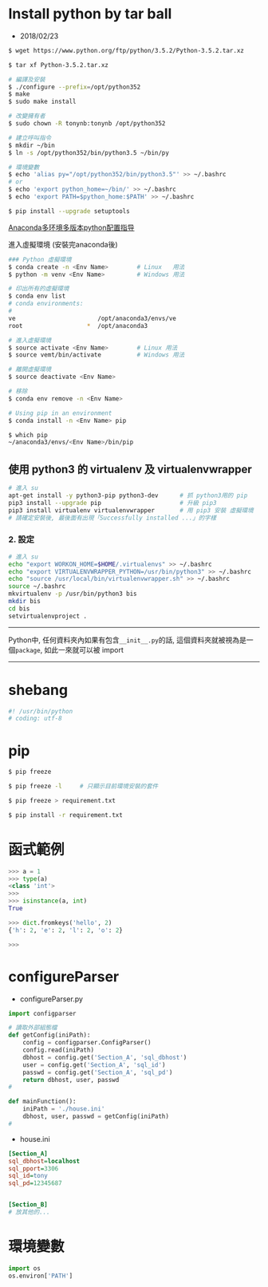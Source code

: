 

# Install python by tar ball
- 2018/02/23
```sh
$ wget https://www.python.org/ftp/python/3.5.2/Python-3.5.2.tar.xz

$ tar xf Python-3.5.2.tar.xz

# 編譯及安裝
$ ./configure --prefix=/opt/python352
$ make
$ sudo make install 

# 改變擁有者
$ sudo chown -R tonynb:tonynb /opt/python352

# 建立呼叫指令
$ mkdir ~/bin
$ ln -s /opt/python352/bin/python3.5 ~/bin/py

# 環境變數
$ echo 'alias py="/opt/python352/bin/python3.5"' >> ~/.bashrc
# or
$ echo 'export python_home=~/bin/' >> ~/.bashrc
$ echo 'export PATH=$python_home:$PATH' >> ~/.bashrc

```


```sh
$ pip install --upgrade setuptools
```



[Anaconda多环境多版本python配置指导](https://www.jianshu.com/p/d2e15200ee9b)

進入虛擬環境 (安裝完anaconda後)
```sh
### Python 虛擬環境
$ conda create -n <Env Name>        # Linux   用法
$ python -m venv <Env Name>         # Windows 用法

# 印出所有的虛擬環境
$ conda env list
# conda environments:
#
ve                       /opt/anaconda3/envs/ve
root                  *  /opt/anaconda3

# 進入虛擬環境
$ source activate <Env Name>        # Linux 用法
$ source vemt/bin/activate          # Windows 用法

# 離開虛擬環境
$ source deactivate <Env Name>

# 移除
$ conda env remove -n <Env Name>

# Using pip in an environment
$ conda install -n <Env Name> pip

$ which pip
~/anaconda3/envs/<Env Name>/bin/pip
```


## 使用 python3 的 virtualenv 及 virtualenvwrapper
```sh
# 進入 su
apt-get install -y python3-pip python3-dev		# 抓 python3用的 pip
pip3 install --upgrade pip						# 升級 pip3
pip3 install virtualenv virtualenvwrapper		# 用 pip3 安裝 虛擬環境
# 請確定安裝後, 最後面有出現「Successfully installed ...」的字樣
```

### 2. 設定
```sh
# 進入 su
echo "export WORKON_HOME=$HOME/.virtualenvs" >> ~/.bashrc
echo "export VIRTUALENVWRAPPER_PYTHON=/usr/bin/python3" >> ~/.bashrc
echo "source /usr/local/bin/virtualenvwrapper.sh" >> ~/.bashrc
source ~/.bashrc
mkvirtualenv -p /usr/bin/python3 bis
mkdir bis
cd bis
setvirtualenvproject .
```

---
Python中, 任何資料夾內如果有包含`__init__.py`的話, 這個資料夾就被視為是一個`package`, 如此一來就可以被 import


---

# shebang
```py
#! /usr/bin/python
# coding: utf-8

```

# pip
```sh
$ pip freeze

$ pip freeze -l     # 只顯示目前環境安裝的套件

$ pip freeze > requirement.txt

$ pip install -r requirement.txt
```

# 函式範例
```py
>>> a = 1
>>> type(a)
<class 'int'>
>>>
>>> isinstance(a, int)
True

>>> dict.fromkeys('hello', 2)
{'h': 2, 'e': 2, 'l': 2, 'o': 2}

>>> 
```

# configureParser

- configureParser.py
```py
import configparser

# 讀取外部組態檔
def getConfig(iniPath):
    config = configparser.ConfigParser()
    config.read(iniPath)
    dbhost = config.get('Section_A', 'sql_dbhost')
    user = config.get('Section_A', 'sql_id')
    passwd = config.get('Section_A', 'sql_pd')
    return dbhost, user, passwd
#

def mainFunction():
    iniPath = './house.ini'
    dbhost, user, passwd = getConfig(iniPath)
#
```

- house.ini
```ini
[Section_A]
sql_dbhost=localhost
sql_pport=3306
sql_id=tony
sql_pd=12345687


[Section_B]
# 放其他的...
```

# 環境變數

```py
import os
os.environ['PATH']
```
